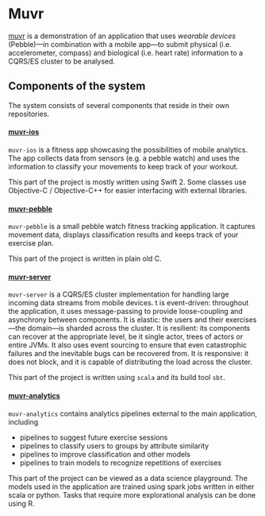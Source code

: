 # Muvr

[muvr](http://www.muvr.io/) is a demonstration of an application that uses _wearable devices_ (Pebble)—in combination with a mobile app—to submit physical (i.e. accelerometer, compass) and biological (i.e. heart rate) information to a CQRS/ES cluster to be analysed.

## Components of the system
The system consists of several components that reside in their own repositories.

#### [muvr-ios](https://github.com/muvr/muvr-ios)
`muvr-ios` is a fitness app showcasing the possibilities of mobile analytics. The app collects data from sensors (e.g. a pebble watch) and uses the information to classify your movements to keep track of your workout.

This part of the project is mostly written using Swift 2. Some classes use Objective-C / Objective-C++ for easier interfacing with external libraries.

#### [muvr-pebble](https://github.com/muvr/muvr-pebble)
`muvr-pebble` is a small pebble watch fitness tracking application. It captures movement data, displays classification results and keeps track of your exercise plan.  

This part of the project is written in plain old C.

#### [muvr-server](https://github.com/muvr/muvr-server)
`muvr-server` is a CQRS/ES cluster implementation for handling large incoming data streams from mobile devices. t is event-driven: throughout the application, it uses message-passing to provide loose-coupling and asynchrony between components. It is elastic: the users and their exercises—the domain—is sharded across the cluster. It is resilient: its components can recover at the appropriate level, be it single actor, trees of actors or entire JVMs. It also uses event sourcing to ensure that even catastrophic failures and the inevitable bugs can be recovered from. It is responsive: it does not block, and it is capable of distributing the load across the cluster.

This part of the project is written using `scala` and its build tool `sbt`.

#### [muvr-analytics](https://github.com/muvr/muvr-analytics)
`muvr-analytics` contains analytics pipelines external to the main application, including
* pipelines to suggest future exercise sessions
* pipelines to classify users to groups by attribute similarity
* pipelines to improve classification and other models
* pipelines to train models to recognize repetitions of exercises

This part of the project can be viewed as a data science playground. The models used in the application are trained using spark jobs written in either scala or python. Tasks that require more explorational analysis can be done using R.
